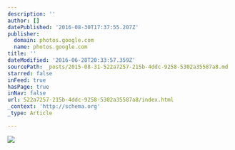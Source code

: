 ```yaml
---
description: ''
author: []
datePublished: '2016-08-30T17:37:55.207Z'
publisher:
  domain: photos.google.com
  name: photos.google.com
title: ''
dateModified: '2016-06-28T20:33:57.359Z'
sourcePath: _posts/2015-08-31-522a7257-215b-4ddc-9258-5302a35587a8.md
starred: false
inFeed: true
hasPage: true
inNav: false
url: 522a7257-215b-4ddc-9258-5302a35587a8/index.html
_context: 'http://schema.org'
_type: Article

---
```

![](https://lh3.googleusercontent.com/wT2EYaj5TKBUdg8t4Y3Q-kQvdgGpeuYVLsDeyJl1XBeX=w1384-h778-no)